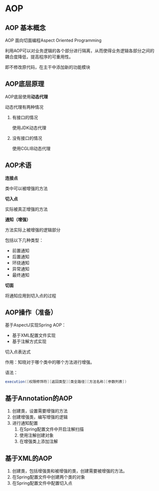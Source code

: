 # AOP

## AOP 基本概念

AOP 面向切面编程Aspect Oriented Programming

利用AOP可以对业务逻辑的各个部分进行隔离，从而使得业务逻辑各部分之间的耦合度降低，提高程序的可重用性。

即不修改原代码，在主干中添加新的功能模块

## AOP底层原理

AOP底层使用**动态代理**

动态代理有两种情况

1. 有接口的情况

   使用JDK动态代理

2. 没有接口的情况

   使用CGLIB动态代理

## AOP术语

**连接点**

类中可以被增强的方法

**切入点**

实际被真正增强的方法

**通知（增强）**

方法实际上被增强的逻辑部分

包括以下几种类型：

- 前置通知 
- 后置通知
- 环绕通知
- 异常通知 
- 最终通知

**切面** 

将通知应用到切入点的过程

## AOP操作（准备）

基于AspectJ实现Spring AOP：

- 基于XML配置文件实现
- 基于注解方式实现

切入点表达式

作用：知晓对于哪个类中的哪个方法进行增强。

语法：

```Java
execution([权限修饰符][返回类型][类全路径][方法名称][参数列表])
```

## 基于Annotation的AOP

1. 创建类，设置需要增强的方法
2. 创建增强类，编写增强的逻辑
3. 进行通知配置
   1. 在Spring配置文件中开启注解扫描
   2. 使用注解创建对象
   3. 在增强类上添加注解

## 基于XML的AOP

1. 创建类，包括增强类和被增强的类，创建需要被增强的方法。
2. 在Spring配置文件中创建两个类的对象
3. 在Spring配置文件中配置切入点

